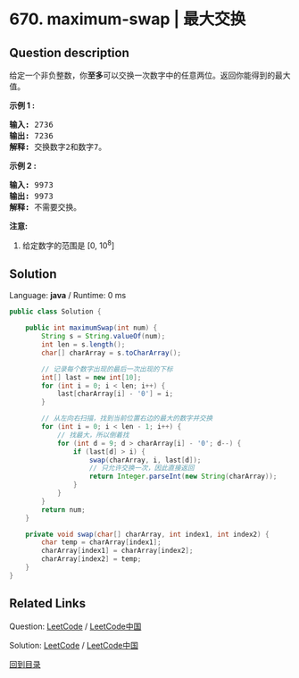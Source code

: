 ﻿# 670. maximum-swap | 最大交换

## Question description

<!--If you want to use the English description, use <p>You are given an integer <code>num</code>. You can swap two digits at most once to get the maximum valued number.</p>

<p>Return <em>the maximum valued number you can get</em>.</p>

<p>&nbsp;</p>
<p><strong>Example 1:</strong></p>

<pre>
<strong>Input:</strong> num = 2736
<strong>Output:</strong> 7236
<strong>Explanation:</strong> Swap the number 2 and the number 7.
</pre>

<p><strong>Example 2:</strong></p>

<pre>
<strong>Input:</strong> num = 9973
<strong>Output:</strong> 9973
<strong>Explanation:</strong> No swap.
</pre>

<p>&nbsp;</p>
<p><strong>Constraints:</strong></p>

<ul>
	<li><code>0 &lt;= num &lt;= 10<sup>8</sup></code></li>
</ul>
 instead-->
<p>给定一个非负整数，你<strong>至多</strong>可以交换一次数字中的任意两位。返回你能得到的最大值。</p>

<p><strong>示例 1 :</strong></p>

<pre>
<strong>输入:</strong> 2736
<strong>输出:</strong> 7236
<strong>解释:</strong> 交换数字2和数字7。
</pre>

<p><strong>示例 2 :</strong></p>

<pre>
<strong>输入:</strong> 9973
<strong>输出:</strong> 9973
<strong>解释:</strong> 不需要交换。
</pre>

<p><strong>注意:</strong></p>

<ol>
	<li>给定数字的范围是&nbsp;[0, 10<sup>8</sup>]</li>
</ol>




## Solution

Language: **java**  /  Runtime: 0 ms

```java
public class Solution {

    public int maximumSwap(int num) {
        String s = String.valueOf(num);
        int len = s.length();
        char[] charArray = s.toCharArray();

        // 记录每个数字出现的最后一次出现的下标
        int[] last = new int[10];
        for (int i = 0; i < len; i++) {
            last[charArray[i] - '0'] = i;
        }

        // 从左向右扫描，找到当前位置右边的最大的数字并交换
        for (int i = 0; i < len - 1; i++) {
            // 找最大，所以倒着找
            for (int d = 9; d > charArray[i] - '0'; d--) {
                if (last[d] > i) {
                    swap(charArray, i, last[d]);
                    // 只允许交换一次，因此直接返回
                    return Integer.parseInt(new String(charArray));
                }
            }
        }
        return num;
    }

    private void swap(char[] charArray, int index1, int index2) {
        char temp = charArray[index1];
        charArray[index1] = charArray[index2];
        charArray[index2] = temp;
    }
}


```



## Related Links

Question: [LeetCode](https://leetcode.com/problems/maximum-swap/description/)  /  [LeetCode中国](https://leetcode-cn.com/problems/maximum-swap/description/)

Solution: [LeetCode](https://leetcode.com/articles/maximum-swap/)  /  [LeetCode中国](https://leetcode-cn.com/articles/maximum-swap/)

[回到目录](../README.md)